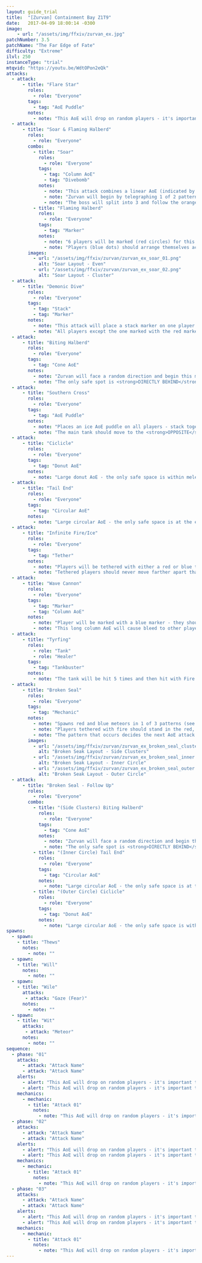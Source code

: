 ```yaml
---
layout: guide_trial
title:  "[Zurvan] Containment Bay Z1T9"
date:   2017-04-09 18:00:14 -0300
image:
    - url: "/assets/img/ffxiv/zurvan_ex.jpg"
patchNumber: 3.5
patchName: "The Far Edge of Fate"
difficulty: "Extreme"
ilvl: 250
instanceType: "trial"
mtqvid: "https://youtu.be/WdtOPon2eQk"
attacks:
  - attack:
      - title: "Flare Star"
        roles:
          - role: "Everyone"
        tags:
          - tag: "AoE Puddle"
        notes:
          - note: "This AoE will drop on random players - it's important to stack before the cast goes off in order to bait where the AoE will drop and maintain your safe space."
  - attack:
      - title: "Soar & Flaming Halberd"
        roles:
          - role: "Everyone"
        combo:
          - title: "Soar"
            roles:
              - role: "Everyone"
            tags:
              - tag: "Column AoE"
              - tag: "Divebomb"
            notes:
              - note: "This attack combines a linear AoE (indicated by the orange rectangles) and a divebomb that sweeps across the length of the arena (indicated by the red arrows)."
              - note: "Zurvan will begin by telegraphing 1 of 2 patterns (see images) that will tell players how they should arrange themselves - please note the images below assume you are tanking Zurvan in the <strong>North</strong>."
              - note: "The boss will split into 3 and follow the orange AoE telegraphs. He will then divebomb back through the original telegraphs, following through across the entire arena."
          - title: "Flaming Halberd"
            roles:
              - role: "Everyone"
            tags:
              - tag: "Marker"
            notes:
              - note: "6 players will be marked (red circles) for this attack and it is crucial that they do not overlap - this is difficult as there are few safe areas during Soar."
              - note: "Players (blue dots) should arrange themselves according to the pattern Zurvan attacks with (see images for player locations)."
        images:
          - url: "/assets/img/ffxiv/zurvan/zurvan_ex_soar_01.png"
            alt: "Soar Layout - Even"
          - url: "/assets/img/ffxiv/zurvan/zurvan_ex_soar_02.png"
            alt: "Soar Layout - Cluster"
  - attack:
      - title: "Demonic Dive"
        roles:
          - role: "Everyone"
        tags:
          - tag: "Stack"
          - tag: "Marker"
        notes:
          - note: "This attack will place a stack marker on one player and a red marker on another."
          - note: "All players except the one marked with the red marker should stack, while the marked player flees."
  - attack:
      - title: "Biting Halberd"
        roles:
          - role: "Everyone"
        tags:
          - tag: "Cone AoE"
        notes:
          - note: "Zurvan will face a random direction and begin this massive cone AoE."
          - note: "The only safe spot is <strong>DIRECTLY BEHIND</strong> him."
  - attack:
      - title: "Southern Cross"
        roles:
          - role: "Everyone"
        tags:
          - tag: "AoE Puddle"
        notes:
          - note: "Places an ice AoE puddle on all players - stack together to drop the AoEs in the same location and then move out to one side to avoid being hit."
          - note: "The main tank should move to the <strong>OPPOSITE</strong> side of the raid."
  - attack:
      - title: "Ciclicle"
        roles:
          - role: "Everyone"
        tags:
          - tag: "Donut AoE"
        notes:
          - note: "Large donut AoE - the only safe space is within melee range of the boss."
  - attack:
      - title: "Tail End"
        roles:
          - role: "Everyone"
        tags:
          - tag: "Circular AoE"
        notes:
          - note: "Large circular AoE - the only safe space is at the edge of the arena - don't forget to avoid the fire at the edge!"
  - attack:
      - title: "Infinite Fire/Ice"
        roles:
          - role: "Everyone"
        tags:
          - tag: "Tether"
        notes:
          - note: "Players will be tethered with either a red or blue tether representing fire or ice respectively."
          - note: "Tethered players should never move farther apart than the width of the boss' hitbox - you will suffer massive DoT damage otherwise."
  - attack:
      - title: "Wave Cannon"
        roles:
          - role: "Everyone"
        tags:
          - tag: "Marker"
          - tag: "Column AoE"
        notes:
          - note: "Player will be marked with a blue marker - they should move to a designated side of the arena."
          - note: "This long column AoE will cause bleed to other players around it."
  - attack:
      - title: "Tyrfing"
        roles:
          - role: "Tank"
          - role: "Healer"
        tags:
          - tag: "Tankbuster"
        notes:
          - note: "The tank will be hit 5 times and then hit with Fire III - cooldown and heal as necessary."
  - attack:
      - title: "Broken Seal"
        roles:
          - role: "Everyone"
        tags:
          - tag: "Mechanic"
        notes:
          - note: "Spawns red and blue meteors in 1 of 3 patterns (see images)."
          - note: "Players tethered with fire should stand in the red, ice in the blue - be sure to stay near your tether partner!"
          - note: "The pattern that occurs decides the next AoE attack (see follow up)."
        images:
          - url: "/assets/img/ffxiv/zurvan/zurvan_ex_broken_seal_cluster.png"
            alt: "Broken Seak Layout - Side Clusters"
          - url: "/assets/img/ffxiv/zurvan/zurvan_ex_broken_seal_inner.png"
            alt: "Broken Seak Layout - Inner Circle"
          - url: "/assets/img/ffxiv/zurvan/zurvan_ex_broken_seal_outer.png"
            alt: "Broken Seak Layout - Outer Circle"
  - attack:
      - title: "Broken Seal - Follow Up"
        roles:
          - role: "Everyone"
        combo:
          - title: "(Side Clusters) Biting Halberd"
            roles:
              - role: "Everyone"
            tags:
              - tag: "Cone AoE"
            notes:
              - note: "Zurvan will face a random direction and begin this massive cone AoE."
              - note: "The only safe spot is <strong>DIRECTLY BEHIND</strong> him."
          - title: "(Inner Circle) Tail End"
            roles:
              - role: "Everyone"
            tags:
              - tag: "Circular AoE"
            notes:
              - note: "Large circular AoE - the only safe space is at the edge of the arena - don't forget to avoid the fire at the edge!"
          - title: "(Outer Circle) Ciclicle"
            roles:
              - role: "Everyone"
            tags:
              - tag: "Donut AoE"
            notes:
              - note: "Large circular AoE - the only safe space is within melee range of the boss."
spawns:
  - spawn:
    - title: "Thews"
      notes:
        - note: ""
  - spawn:
    - title: "Will"
      notes:
        - note: ""
  - spawn:
    - title: "Wile"
      attacks:
       - attack: "Gaze (Fear)"
      notes:
        - note: ""
  - spawn:
    - title: "Wit"
      attacks:
       - attack: "Meteor"
      notes:
        - note: ""
sequence:
  - phase: "01"
    attacks:
      - attack: "Attack Name"
      - attack: "Attack Name"
    alerts:
      - alert: "This AoE will drop on random players - it's important to stack before the cast goes off in order to bait where the AoE will drop and maintain your safe space."
      - alert: "This AoE will drop on random players - it's important to stack before the cast goes off in order to bait where the AoE will drop and maintain your safe space."
    mechanics:
      - mechanic:
        - title: "Attack 01"
          notes:
            - note: "This AoE will drop on random players - it's important to stack before the cast goes off in order to bait where the AoE will drop and maintain your safe space."
  - phase: "02"
    attacks:
      - attack: "Attack Name"
      - attack: "Attack Name"
    alerts:
      - alert: "This AoE will drop on random players - it's important to stack before the cast goes off in order to bait where the AoE will drop and maintain your safe space."
      - alert: "This AoE will drop on random players - it's important to stack before the cast goes off in order to bait where the AoE will drop and maintain your safe space."
    mechanics:
      - mechanic:
        - title: "Attack 01"
          notes:
            - note: "This AoE will drop on random players - it's important to stack before the cast goes off in order to bait where the AoE will drop and maintain your safe space."
  - phase: "03"
    attacks:
      - attack: "Attack Name"
      - attack: "Attack Name"
    alerts:
      - alert: "This AoE will drop on random players - it's important to stack before the cast goes off in order to bait where the AoE will drop and maintain your safe space."
      - alert: "This AoE will drop on random players - it's important to stack before the cast goes off in order to bait where the AoE will drop and maintain your safe space."
    mechanics:
      - mechanic:
        - title: "Attack 01"
          notes:
            - note: "This AoE will drop on random players - it's important to stack before the cast goes off in order to bait where the AoE will drop and maintain your safe space."
---
```


<!--
types: Boss, Miniboss, Add
phase: 01, 02, etc.
alerts: markers, special requirements, stack, raid organization, add phase
mechanic tags: tankbuster, AoE, mechanic, markers, combo mechanic, variation, add, enrage timer, gaze, tether, stack
-->
